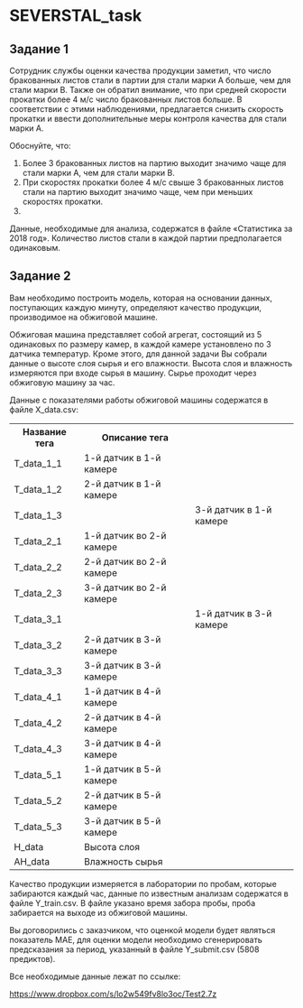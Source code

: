 # SEVERSTAL_task

## Задание 1

Сотрудник службы оценки качества продукции заметил, что число бракованных листов стали в партии для стали марки A больше, чем для стали марки B. Также он обратил внимание, что при средней скорости прокатки более 4 м/с число бракованных листов больше. В соответствии с этими наблюдениями, предлагается снизить скорость прокатки и ввести дополнительные меры контроля качества для стали марки A.   

Обоснуйте, что: 
<ol>
 <li>Более 3 бракованных листов на партию выходит значимо чаще для стали марки А, чем для стали марки B.</li>
 <li>При скоростях прокатки более 4 м/с свыше 3 бракованных листов стали на партию выходит значимо чаще, чем при меньших скоростях прокатки.<li>
</ol>

Данные, необходимые для анализа, содержатся в файле «Статистика за 2018 год». Количество листов стали в каждой партии предполагается одинаковым.  

 

## Задание 2 

Вам необходимо построить модель, которая на основании данных, поступающих каждую минуту, определяют качество продукции, производимое на обжиговой машине. 

Обжиговая машина представляет собой агрегат, состоящий из 5 одинаковых по размеру камер, в каждой камере установлено по 3 датчика температур. Кроме этого, для данной задачи Вы собрали данные о высоте слоя сырья и его влажности. Высота слоя и влажность измеряются при входе сырья в машину. Сырье проходит через обжиговую машину за час. 

Данные с показателями работы обжиговой машины содержатся в файле X_data.csv: 
<table>
  <tr>
    <th>Название тега</th>
    <th>Описание тега</th>
  </tr>
  <tr>
    <td>T_data_1_1</td>
    <td>1-й датчик в 1-й камере</td>
  </tr>
  <tr>
    <td>T_data_1_2</td>
    <td>2-й датчик в 1-й камере</td>
  </tr>
  <tr>
   <td>T_data_1_3<td>
   <td>3-й датчик в 1-й камере</td>
 </tr><tr>
   <td>T_data_2_1</td>
   <td>1-й датчик во 2-й камере</td>
 </tr><tr>
   <td>T_data_2_2</td>
   <td>2-й датчик во 2-й камере</td>
 </tr><tr>
   <td>T_data_2_3</td>
   <td>3-й датчик во 2-й камере</td>
 </tr><tr>
   <td>T_data_3_1<td>
   <td>1-й датчик в 3-й камере</td>
 </tr><tr>
   <td>T_data_3_2</td>
   <td>2-й датчик в 3-й камере</td>
 </tr><tr>
   <td>T_data_3_3</td>
   <td>3-й датчик в 3-й камере</td>
 </tr><tr>
   <td>T_data_4_1</td>
   <td>1-й датчик в 4-й камере</td>
 </tr><tr>
   <td>T_data_4_2</td>
   <td>2-й датчик в 4-й камере</td>
 </tr><tr>
   <td>T_data_4_3</td>
   <td>3-й датчик в 4-й камере</td>
 </tr><tr>
   <td>T_data_5_1</td>
   <td>1-й датчик в 5-й камере</td>
 </tr><tr>
   <td>T_data_5_2</td>
   <td>2-й датчик в 5-й камере</td>
 </tr><tr>
   <td>T_data_5_3</td>
   <td>3-й датчик в 5-й камере</td>
 </tr><tr>
   <td>H_data</td>
   <td>Высота слоя</td>
 </tr><tr>
   <td>AH_data</td>
   <td>Влажность сырья</td>
   </tr>
</table>

Качество продукции измеряется в лаборатории по пробам, которые забираются каждый час, данные по известным анализам содержатся в файле Y_train.csv. В файле указано время забора пробы, проба забирается на выходе из обжиговой машины. 

Вы договорились с заказчиком, что оценкой модели будет являться показатель MAE, для оценки модели необходимо сгенерировать предсказания за период, указанный в файле Y_submit.csv (5808 предиктов). 

Все необходимые данные лежат по ссылке:  

https://www.dropbox.com/s/lo2w549fv8lo3oc/Test2.7z 

 

